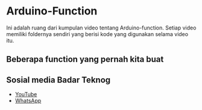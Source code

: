 # Arduino-Function 
Ini adalah ruang dari kumpulan video tentang Arduino-function. Setiap video memiliki foldernya sendiri yang berisi kode yang digunakan selama video itu.
## Beberapa function yang pernah kita buat

## Sosial media Badar Teknog

- [YouTube](https://youtube.com/badarteknog)
- [WhatsApp](https://chat.whatsapp.com/I6U3KmrqnQfKv9JLi29ZmO)
